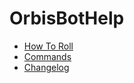 # OrbisBotHelp

- [How To Roll](https://github.com/OrbisBotDev/OrbisBotHelp/blob/master/Rolling.md)
- [Commands](https://github.com/OrbisBotDev/OrbisBotHelp/blob/master/Commands.md)
- [Changelog](https://github.com/OrbisBotDev/OrbisBotHelp/blob/master/Changelog.md)
